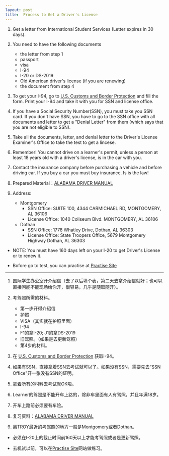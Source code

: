 ```yaml
---
layout: post
title:  Process to Get a Driver's License
---
```


1. Get a letter from International Student Services (Letter expires in 30 days).

2. You need to have the following documents
    - the letter from step 1
    - passport
    - visa
    - I-94
    - I-20 or DS-2019
    - Old American driver's license (if you are renewing)
    - the document from step 4

3. To get your I-94, go to [U.S. Customs and Border Protection] and fill the form. Print your I-94 and take it with you for SSN and license office.

4. If you have a Social Security Number(SSN), you must take you SSN card. If you don't have SSN, you have to go to the SSN office with all documents and letter to get a "Denial Letter" from them (which says that you are not eligible to SSN).

5. Take all the documents, letter, and denial letter to the Driver's License Examiner's Office to take the test to get a lincese.

6. Remember! You cannot drive on a learner's permit, unless a person at least 18 years old with a driver's license, is in the car with you.

7. Contact the insurance company before purchasing a vehicle and before driving car. If you buy a car you must buy insurance. Is is the law!

8. Prepared Material：[ALABAMA DRIVER MANUAL]

9. Address:
    - Montgomery
        + SSN Office: SUITE 100, 4344 CARMICHAEL RD, MONTGOMERY, AL 36106
        + License Office: 1040 Coliseum Blvd. MONTGOMERY, AL 36106
    - Dothan
        + SSN Office: 1778 Whatley Drive, Dothan, AL 36303
        + License Office: State Troopers Office, 5679 Montgomery Highway Dothan, AL 36303



- NOTE: You must have 160 days left on your I-20 to get Driver's License or to renew it.

- Bofore go to test, you can practise at [Practise Site]

[U.S. Customs and Border Protection]: http://www.cbp.gov/travel/international-visitors/i-94-instructions

---

1. 国际学生办公室开介绍信（去了以后填个表，第二天去拿介绍信就好；也可以直接问能不能现场给你开，很容易，几乎是随取随开）。

2. 考驾照所需的材料。
    - 第一步开得介绍信
    - 护照
    - VISA（其实就在护照里面）
    - I-94
    - F1的拿I-20; J1的拿DS-2019
    - 旧驾照。（如果是去更新驾照）
    - 第4步的材料。

3. 在 [U.S. Customs and Border Protection] 获取I-94。

4. 如果有SSN，直接拿着SSN去考试就可以了。如果没有SSN，需要先去“SSN Office"开一张没有SSN的证明。

5. 拿着所有的材料去考试就OK啦。

6. Learner的驾照是不能开车上路的，除非车里面有人有驾照，并且年满18岁。

7. 开车上路前必须要有车险。

9. 复习资料：[ALABAMA DRIVER MANUAL]

8. 离TROY最近的考驾照的地方一般是Montgomery或者Dothan。

- 必须在I-20上的截止时间前160天以上才能考驾照或者是更新驾照。

- 去机试以前，可以在[Practise Site]网站做练习。


[ALABAMA DRIVER MANUAL]: http://dps.alabama.gov/Documents/Manuals/DriverLicenseManual.pdf

[Practise Site]: http://driverslicensetest.net/dmv/alabama_drivers_test.php

